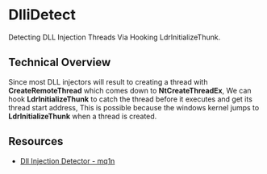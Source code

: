 
# DlliDetect

Detecting DLL Injection Threads Via Hooking LdrInitializeThunk.

## Technical Overview
Since most DLL injectors will result to creating a thread with **CreateRemoteThread** which comes down to **NtCreateThreadEx**, We can hook **LdrInitializeThunk** to catch the thread before it executes and get its thread start address, This is possible because the windows kernel jumps to **LdrInitializeThunk** when a thread is created.

## Resources
- [Dll Injection Detector - mq1n](https://github.com/mq1n/DLLThreadInjectionDetector) 

